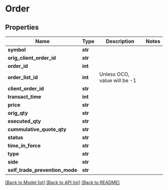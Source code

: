 # Order

## Properties
Name | Type | Description | Notes
------------ | ------------- | ------------- | -------------
**symbol** | **str** |  | 
**orig_client_order_id** | **str** |  | 
**order_id** | **int** |  | 
**order_list_id** | **int** | Unless OCO, value will be -1 | 
**client_order_id** | **str** |  | 
**transact_time** | **int** |  | 
**price** | **str** |  | 
**orig_qty** | **str** |  | 
**executed_qty** | **str** |  | 
**cummulative_quote_qty** | **str** |  | 
**status** | **str** |  | 
**time_in_force** | **str** |  | 
**type** | **str** |  | 
**side** | **str** |  | 
**self_trade_prevention_mode** | **str** |  | 

[[Back to Model list]](../README.md#documentation-for-models) [[Back to API list]](../README.md#documentation-for-api-endpoints) [[Back to README]](../README.md)

